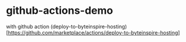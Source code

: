 # github-actions-demo
with github action (deploy-to-byteinspire-hosting)[https://github.com/marketplace/actions/deploy-to-byteinspire-hosting]
